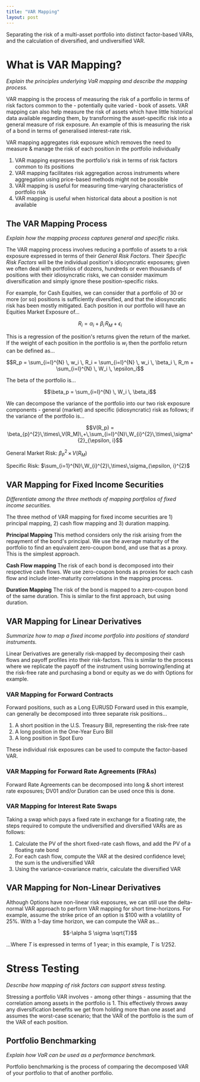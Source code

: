 ```yaml
---
title: "VAR Mapping"
layout: post
---
```


Separating the risk of a multi-asset portfolio into distinct factor-based VARs, and the calculation of diversified, and undiversified VAR.

# What is VAR Mapping?
*Explain the principles underlying VaR mapping and describe the mapping process.*

VAR mapping is the process of measuring the risk of a portfolio in terms of risk factors common to the - potentially quite varied - book of assets. VAR mapping can also help measure the risk of assets which have little historical data available regarding them, by transforming the asset-specific risk into a general measure of risk exposure. An example of this is measuring the risk of a bond in terms of generalised interest-rate risk. 

VAR mapping aggregates risk exposure which removes the need to measure & manage the risk of each position in the portfolio individually
1. VAR mapping expresses the portfolio's risk in terms of risk factors common to its positions
2. VAR mapping facilitates risk aggregation across instruments where aggregation using price-based methods might not be possible
3. VAR mapping is useful for measuring time-varying characteristics of portfolio risk
4. VAR mapping is useful when historical data about a position is not available      

## The VAR Mapping Process
*Explain how the mapping process captures general and specific risks.*

The VAR mapping process involves reducing a portfolio of assets to a risk exposure expressed in terms of their *General Risk Factors*. Their *Specific Risk Factors* will be the individual position's idiocyncratic exposures; given we often deal with portfolios of dozens, hundreds or even thousands of positions with their idiosyncratic risks, we can consider maximum diversification and simply ignore these position-specific risks. 

For example, for Cash Equities, we can consider that a portfolio of 30 or more (or so) positions is sufficiently diversified, and that the idiosyncratic risk has been mostly mitigated. Each position in our portfolio will have an Equities Market Exposure of...

$$R_i = \alpha_i + \beta_i\,R_M+\epsilon_i$$

This is a regression of the position's returns given the return of the market. If the weight of each position in the portfolio is $w_i$ then the portfolio return can be defined as...

$$R_p = \sum_{i=I}^{N} \, w_i \, R_i = \sum_{i=I}^{N} \, w_i \, \beta_i \, R_m + \sum_{i=I}^{N} \, W_i \, \epsilon_i$$

The beta of the portfolio is...

$$\beta_p = \sum_{i=I}^{N} \, W_i \, \beta_i$$

We can decompose the variance of the portfolio into our two risk exposure components - general (market) and specific (idiosyncratic) risk as follows; if the variance of the portfolio is...

$$V(R_p) = \beta_{p}^{2}\,\times\,V(R_M)\,+\,\sum_{i=I}^{N}\,W_{i}^{2}\,\times\,\sigma^{2}_{\epsilon, i}$$

General Market Risk: $\beta_{P}^{2}\,\times\,V(R_M)$

Specific Risk: $\sum_{i=1}^{N}\,W_{i}^{2}\,\times\,\sigma_{\epsilon, i}^{2}$

## VAR Mapping for Fixed Income Securities
*Differentiate among the three methods of mapping portfolios of fixed income securities.*

The three method of VAR mapping for fixed income securities are 1) principal mapping, 2) cash flow mapping and 3) duration mapping.

**Principal Mapping**
This method considers only the risk arising from the repayment of the bond's principal. We use the average maturity of the portfolio to find an equivalent zero-coupon bond, and use that as a proxy. This is the simplest approach.

**Cash Flow mapping**
The risk of each bond is decomposed into their respective cash flows. We use zero-coupon bonds as proxies for each cash flow and include inter-maturity correlations in the mapping process. 

**Duration Mapping**
The risk of the bond is mapped to a zero-coupon bond of the same duration. This is similar to the first approach, but using duration. 

## VAR Mapping for Linear Derivatives
*Summarize how to map a fixed income portfolio into positions of standard instruments.*

Linear Derivatives are generally risk-mapped by decomposing their cash flows and payoff profiles into their risk-factors. This is similar to the process where we replicate the payoff of the instrument using borrowing/lending at the risk-free rate and purchasing a bond or equity as we do with Options for example. 

### VAR Mapping for Forward Contracts
Forward positions, such as a Long EURUSD Forward used in this example, can generally be decomposed into three separate risk positions...
1) A short position in the U.S. Treasury Bill, representing the risk-free rate
2) A long position in the One-Year Euro Bill
3) A long position in Spot Euro

These individual risk exposures can be used to compute the factor-based VAR.

### VAR Mapping for Forward Rate Agreements (FRAs)
Forward Rate Agreements can be decomposed into long & short interest rate exposures; DV01 and/or Duration can be used once this is done.

### VAR Mapping for Interest Rate Swaps
Taking a swap which pays a fixed rate in exchange for a floating rate, the steps required to compute the undiversified and diversified VARs are as follows: 

1) Calculate the PV of the short fixed-rate cash flows, and add the PV of a floating rate bond
2) For each cash flow, compute the VAR at the desired confidence level; the sum is the undiversified VAR
3) Using the variance-covariance matrix, calculate the diversified VAR

## VAR Mapping for Non-Linear Derivatives
Although Options have non-linear risk exposures, we can still use the delta-normal VAR approach to perform VAR mapping for short time-horizons. For example, assume the strike price of an option is $100 with a volatility of 25%. With a 1-day time horizon, we can compute the VAR as...

$$-\alpha S \sigma \sqrt{T}$$

...Where *T* is expressed in terms of 1 year; in this example, *T* is 1/252. 

# Stress Testing
*Describe how mapping of risk factors can support stress testing.*

Stressing a portfolio VAR involves - among other things - assuming that the correlation among assets in the portfolio is 1. This effectively throws away any diversification benefits we get from holding more than one asset and assumes the worst-case scenario; that the VAR of the portfolio is the sum of the VAR of each position.

## Portfolio Benchmarking
*Explain how VaR can be used as a performance benchmark.*

Portfolio benchmarking is the process of comparing the decomposed VAR of your portfolio to that of another portfolio.
